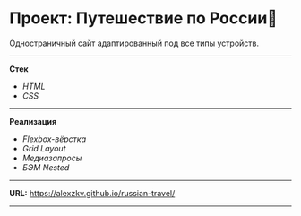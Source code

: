 # Проект: Путешествие по России:station:

Одностраничный сайт адаптированный под все типы устройств.

***

__Стек__
- _HTML_
- _CSS_

***

__Реализация__
- _Flexbox-вёрстка_
- _Grid Layout_
- _Медиазапросы_
- _БЭМ Nested_

***

__URL:__ https://alexzkv.github.io/russian-travel/

***

